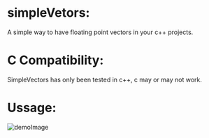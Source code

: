 # simpleVetors:
A simple way to have floating point vectors in your c++ projects.

# C Compatibility:
SimpleVectors has only been tested in c++, c may or may not work.

# Ussage:
![demoImage](demoImage.jpg)

